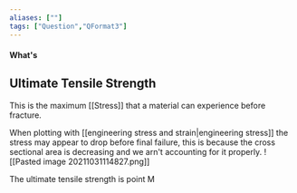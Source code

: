 ```yaml
---
aliases: [""]
tags: ["Question","QFormat3"]
---
```


#### What's 
## Ultimate Tensile Strength
This is the maximum [[Stress]] that a material can experience before fracture.

When plotting with [[engineering stress and strain|engineering stress]] the stress may appear to drop before final failure, this is because the cross sectional area is decreasing and we arn't accounting for it properly.
![[Pasted image 20211031114827.png]]

The ultimate tensile strength is point M 


